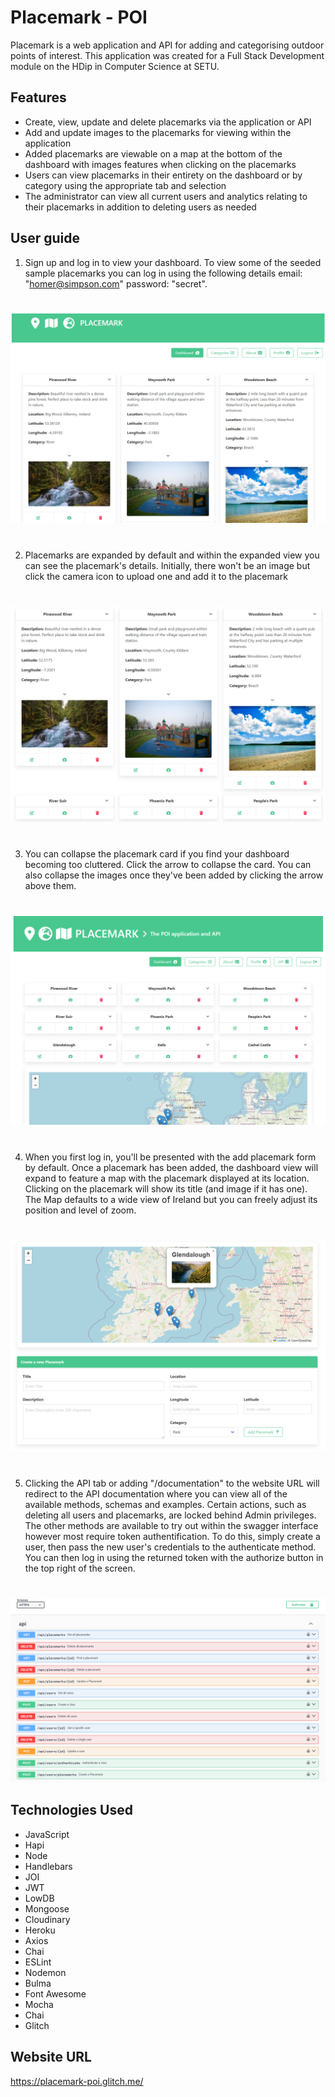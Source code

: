 # Placemark - POI

Placemark is a web application and API for adding and categorising outdoor points of interest.
This application was created for a Full Stack Development module on the HDip in Computer Science at SETU.

## Features

- Create, view, update and delete placemarks via the application or API
- Add and update images to the placemarks for viewing within the application
- Added placemarks are viewable on a map at the bottom of the dashboard with images features when clicking on the placemarks
- Users can view placemarks in their entirety on the dashboard or by category using the appropriate tab and selection
- The administrator can view all current users and analytics relating to their placemarks in addition to deleting users as needed

## User guide
1.  Sign up and log in to view your dashboard. To view some of the seeded sample placemarks you can log in using the following details
email: "homer@simpson.com" password: "secret".
#
![](https://github.com/chipspeak/placemark-v1/blob/main/assets/dashboard.png)
#
2.  Placemarks are expanded by default and within the expanded view you can see the placemark's details. Initially, there won't be an image but click the camera icon to upload one and add it to the placemark
#
![](https://github.com/chipspeak/placemark-v1/blob/main/assets/expanded-view.png)
#
3.  You can collapse the placemark card if you find your dashboard becoming too cluttered. Click the arrow to collapse the card. You can also collapse the images once they've been added by clicking the arrow above them.
#
![](https://github.com/chipspeak/placemark-v1/blob/main/assets/collapsed-view.png)
#
4.  When you first log in, you'll be presented with the add placemark form by default. Once a placemark has been added, the dashboard view will expand to feature a map with the placemark displayed at its location.
Clicking on the placemark will show its title (and image if it has one). The Map defaults to a wide view of Ireland but you can freely adjust its position and level of zoom.
#
![](https://github.com/chipspeak/placemark-v1/blob/main/assets/map-and-add.png)
#
5. Clicking the API tab or adding "/documentation" to the website URL will redirect to the API documentation where you can view all of the available methods, schemas and examples.
Certain actions, such as deleting all users and placemarks, are locked behind Admin privileges. The other methods are available to try out within the swagger interface however most require token authentification.
To do this, simply create a user, then pass the new user's credentials to the authenticate method. You can then log in using the returned token with the authorize button in the top right of the screen.
#
![](https://github.com/chipspeak/placemark-v1/blob/main/assets/api.png)

## Technologies Used

-  JavaScript
-  Hapi
-  Node
-  Handlebars
-  JOI
-  JWT
-  LowDB
-  Mongoose
-  Cloudinary
-  Heroku
-  Axios
-  Chai
-  ESLint
-  Nodemon
-  Bulma
-  Font Awesome
-  Mocha
-  Chai
-  Glitch

## Website URL

https://placemark-poi.glitch.me/
#
